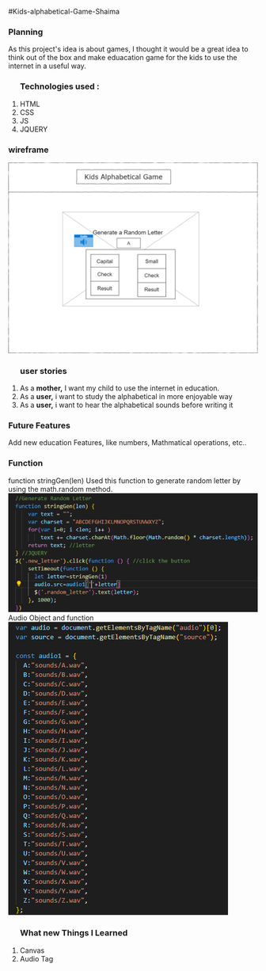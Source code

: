 #Kids-alphabetical-Game-Shaima

<h3>Planning</h3>
As this project's idea is about games, I thought it would be a great idea to think out of the box and make eduacation game for the kids to use the internet in a useful way.

<ol><h3>Technologies used :</h3>
<li>HTML</li>
<li>CSS</li>
<li>JS</li>
<li>JQUERY</li>
</ol>

<h3>wireframe</h3>
<img src="Pic/P1WireFrame.png" title="P1"/>

<ol><h3>user stories</h3>
<li>As a <b>mother,</b> I want my child to use the internet in education.</li>
<li>As a <b>user,</b> i want to study the alphabetical in more enjoyable way </li>
<li>As a <b>user,</b> i want to hear the alphabetical sounds before writing it</li>
</ol>

<h3>Future Features</h3>
Add new education Features, like numbers, Mathmatical operations, etc..

<h3>Function </h3>
function stringGen(len) 
Used this function to generate random letter by using the math.random method.
<img src="Pic/Screenshot_4.png" title="P1"/>
Audio Object and function 
<img src="Pic/Screenshot_1.png" title="P1"/>


<ol><h3>What new Things I Learned </h3>
<li>Canvas</li>
<li>Audio Tag</li></ol>